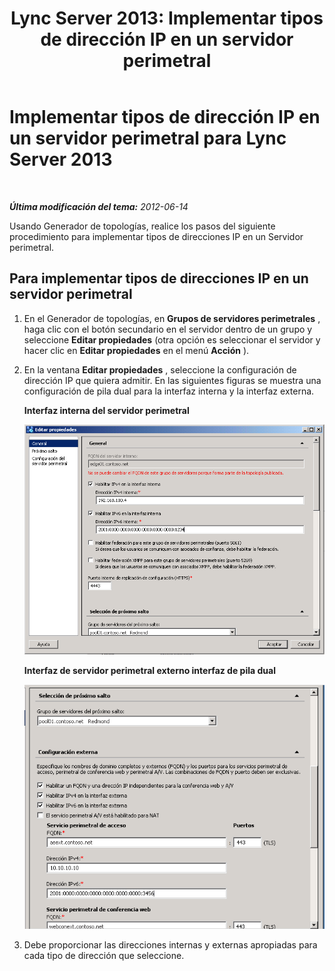 ﻿---
title: 'Lync Server 2013: Implementar tipos de dirección IP en un servidor perimetral'
TOCTitle: Implementar tipos de dirección IP en un servidor perimetral
ms:assetid: 6e2fe7e8-6e90-4d1a-8fc5-e3be92c46571
ms:mtpsurl: https://technet.microsoft.com/es-es/library/JJ204984(v=OCS.15)
ms:contentKeyID: 48275590
ms.date: 01/07/2017
mtps_version: v=OCS.15
ms.translationtype: HT
---

# Implementar tipos de dirección IP en un servidor perimetral para Lync Server 2013

 

_**Última modificación del tema:** 2012-06-14_

Usando Generador de topologías, realice los pasos del siguiente procedimiento para implementar tipos de direcciones IP en un Servidor perimetral.

## Para implementar tipos de direcciones IP en un servidor perimetral

1.  En el Generador de topologías, en **Grupos de servidores perimetrales** , haga clic con el botón secundario en el servidor dentro de un grupo y seleccione **Editar propiedades** (otra opción es seleccionar el servidor y hacer clic en **Editar propiedades** en el menú **Acción** ).

2.  En la ventana **Editar propiedades** , seleccione la configuración de dirección IP que quiera admitir. En las siguientes figuras se muestra una configuración de pila dual para la interfaz interna y la interfaz externa.
    
    **Interfaz interna del servidor perimetral**
    
    ![Página de propiedades generales de Lync Server](images/JJ204984.5b0883ee-b9f2-4a21-91a9-3286d0beb63b(OCS.15).png "Página de propiedades generales de Lync Server")
    
    **Interfaz de servidor perimetral externo interfaz de pila dual**
    
    ![Página de configuración del próximo salto/externa de Lync Server](images/JJ204984.2aa00ce2-ba50-40aa-bbf1-78636016daf9(OCS.15).png "Página de configuración del próximo salto/externa de Lync Server")

3.  Debe proporcionar las direcciones internas y externas apropiadas para cada tipo de dirección que seleccione.

